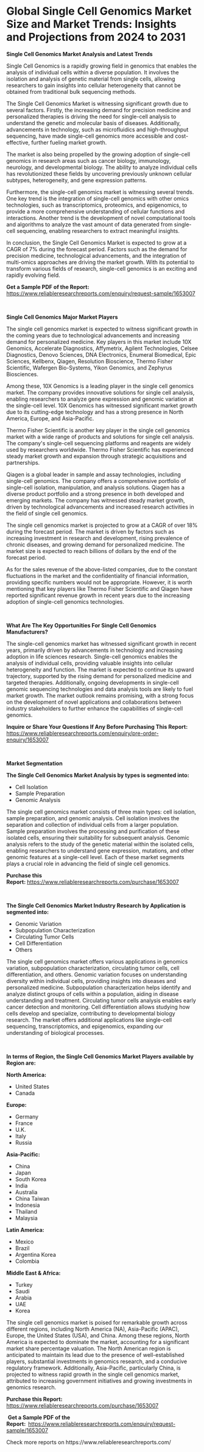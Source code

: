 <p><h1>Global Single Cell Genomics Market Size and Market Trends: Insights and Projections from 2024 to 2031</h1></p><p><strong>Single Cell Genomics Market Analysis and Latest Trends</strong></p>
<p><p>Single Cell Genomics is a rapidly growing field in genomics that enables the analysis of individual cells within a diverse population. It involves the isolation and analysis of genetic material from single cells, allowing researchers to gain insights into cellular heterogeneity that cannot be obtained from traditional bulk sequencing methods.</p><p>The Single Cell Genomics Market is witnessing significant growth due to several factors. Firstly, the increasing demand for precision medicine and personalized therapies is driving the need for single-cell analysis to understand the genetic and molecular basis of diseases. Additionally, advancements in technology, such as microfluidics and high-throughput sequencing, have made single-cell genomics more accessible and cost-effective, further fueling market growth.</p><p>The market is also being propelled by the growing adoption of single-cell genomics in research areas such as cancer biology, immunology, neurology, and developmental biology. The ability to analyze individual cells has revolutionized these fields by uncovering previously unknown cellular subtypes, heterogeneity, and gene expression patterns.</p><p>Furthermore, the single-cell genomics market is witnessing several trends. One key trend is the integration of single-cell genomics with other omics technologies, such as transcriptomics, proteomics, and epigenomics, to provide a more comprehensive understanding of cellular functions and interactions. Another trend is the development of novel computational tools and algorithms to analyze the vast amount of data generated from single-cell sequencing, enabling researchers to extract meaningful insights.</p><p>In conclusion, the Single Cell Genomics Market is expected to grow at a CAGR of 7% during the forecast period. Factors such as the demand for precision medicine, technological advancements, and the integration of multi-omics approaches are driving the market growth. With its potential to transform various fields of research, single-cell genomics is an exciting and rapidly evolving field.</p></p>
<p><strong>Get a Sample PDF of the Report:&nbsp;</strong> <a href="https://www.reliableresearchreports.com/enquiry/request-sample/1653007">https://www.reliableresearchreports.com/enquiry/request-sample/1653007</a></p>
<p>&nbsp;</p>
<p><strong>Single Cell Genomics Major Market Players</strong></p>
<p><p>The single cell genomics market is expected to witness significant growth in the coming years due to technological advancements and increasing demand for personalized medicine. Key players in this market include 10X Genomics, Accelerate Diagnostics, Affymetrix, Agilent Technologies, Celsee Diagnostics, Denovo Sciences, DNA Electronics, Enumeral Biomedical, Epic Sciences, Kellbenx, Qiagen, Resolution Bioscience, Thermo Fisher Scientific, Wafergen Bio-Systems, Yikon Genomics, and Zephyrus Biosciences.</p><p>Among these, 10X Genomics is a leading player in the single cell genomics market. The company provides innovative solutions for single cell analysis, enabling researchers to analyze gene expression and genomic variation at the single-cell level. 10X Genomics has witnessed significant market growth due to its cutting-edge technology and has a strong presence in North America, Europe, and Asia-Pacific.</p><p>Thermo Fisher Scientific is another key player in the single cell genomics market with a wide range of products and solutions for single cell analysis. The company's single-cell sequencing platforms and reagents are widely used by researchers worldwide. Thermo Fisher Scientific has experienced steady market growth and expansion through strategic acquisitions and partnerships.</p><p>Qiagen is a global leader in sample and assay technologies, including single-cell genomics. The company offers a comprehensive portfolio of single-cell isolation, manipulation, and analysis solutions. Qiagen has a diverse product portfolio and a strong presence in both developed and emerging markets. The company has witnessed steady market growth, driven by technological advancements and increased research activities in the field of single cell genomics.</p><p>The single cell genomics market is projected to grow at a CAGR of over 18% during the forecast period. The market is driven by factors such as increasing investment in research and development, rising prevalence of chronic diseases, and growing demand for personalized medicine. The market size is expected to reach billions of dollars by the end of the forecast period.</p><p>As for the sales revenue of the above-listed companies, due to the constant fluctuations in the market and the confidentiality of financial information, providing specific numbers would not be appropriate. However, it is worth mentioning that key players like Thermo Fisher Scientific and Qiagen have reported significant revenue growth in recent years due to the increasing adoption of single-cell genomics technologies.</p></p>
<p>&nbsp;</p>
<p><strong>What Are The Key Opportunities For Single Cell Genomics Manufacturers?</strong></p>
<p><p>The single-cell genomics market has witnessed significant growth in recent years, primarily driven by advancements in technology and increasing adoption in life sciences research. Single-cell genomics enables the analysis of individual cells, providing valuable insights into cellular heterogeneity and function. The market is expected to continue its upward trajectory, supported by the rising demand for personalized medicine and targeted therapies. Additionally, ongoing developments in single-cell genomic sequencing technologies and data analysis tools are likely to fuel market growth. The market outlook remains promising, with a strong focus on the development of novel applications and collaborations between industry stakeholders to further enhance the capabilities of single-cell genomics.</p></p>
<p><strong>Inquire or Share Your Questions If Any Before Purchasing This Report:</strong> <a href="https://www.reliableresearchreports.com/enquiry/pre-order-enquiry/1653007">https://www.reliableresearchreports.com/enquiry/pre-order-enquiry/1653007</a></p>
<p>&nbsp;</p>
<p><strong>Market Segmentation</strong></p>
<p><strong>The Single Cell Genomics Market Analysis by types is segmented into:</strong></p>
<p><ul><li>Cell Isolation</li><li>Sample Preparation</li><li>Genomic Analysis</li></ul></p>
<p><p>The single cell genomics market consists of three main types: cell isolation, sample preparation, and genomic analysis. Cell isolation involves the separation and collection of individual cells from a larger population. Sample preparation involves the processing and purification of these isolated cells, ensuring their suitability for subsequent analysis. Genomic analysis refers to the study of the genetic material within the isolated cells, enabling researchers to understand gene expression, mutations, and other genomic features at a single-cell level. Each of these market segments plays a crucial role in advancing the field of single cell genomics.</p></p>
<p><strong>Purchase this Report:&nbsp;</strong><a href="https://www.reliableresearchreports.com/purchase/1653007">https://www.reliableresearchreports.com/purchase/1653007</a></p>
<p>&nbsp;</p>
<p><strong>The Single Cell Genomics Market Industry Research by Application is segmented into:</strong></p>
<p><ul><li>Genomic Variation</li><li>Subpopulation Characterization</li><li>Circulating Tumor Cells</li><li>Cell Differentiation</li><li>Others</li></ul></p>
<p><p>The single cell genomics market offers various applications in genomics variation, subpopulation characterization, circulating tumor cells, cell differentiation, and others. Genomic variation focuses on understanding diversity within individual cells, providing insights into diseases and personalized medicine. Subpopulation characterization helps identify and analyze distinct groups of cells within a population, aiding in disease understanding and treatment. Circulating tumor cells analysis enables early cancer detection and monitoring. Cell differentiation allows studying how cells develop and specialize, contributing to developmental biology research. The market offers additional applications like single-cell sequencing, transcriptomics, and epigenomics, expanding our understanding of biological processes.</p></p>
<p>&nbsp;</p>
<p><strong>In terms of Region, the Single Cell Genomics Market Players available by Region are:</strong></p>
<p>
    <p> <strong> North America: </strong>
        <ul>
            <li>United States</li>
            <li>Canada</li>
        </ul>
        </p> 
    <p> <strong> Europe: </strong>
        <ul>
            <li>Germany</li>
            <li>France</li>
            <li>U.K.</li>
            <li>Italy</li>
            <li>Russia</li>
        </ul>
        </p> 
    <p> <strong> Asia-Pacific: </strong>
        <ul>
            <li>China</li>
            <li>Japan</li>
            <li>South Korea</li>
            <li>India</li>
            <li>Australia</li>
            <li>China Taiwan</li>
            <li>Indonesia</li>
            <li>Thailand</li>
            <li>Malaysia</li>
        </ul>
        </p> 
    <p> <strong> Latin America: </strong>
        <ul>
            <li>Mexico</li>
            <li>Brazil</li>
            <li>Argentina Korea</li>
            <li>Colombia</li>
        </ul>
        </p> 
    <p> <strong> Middle East & Africa: </strong>
        <ul>
            <li>Turkey</li>
            <li>Saudi</li>
            <li>Arabia</li>
            <li>UAE</li>
            <li>Korea</li>
        </ul>
    </p>
    </p>
<p><p>The single cell genomics market is poised for remarkable growth across different regions, including North America (NA), Asia-Pacific (APAC), Europe, the United States (USA), and China. Among these regions, North America is expected to dominate the market, accounting for a significant market share percentage valuation. The North American region is anticipated to maintain its lead due to the presence of well-established players, substantial investments in genomics research, and a conducive regulatory framework. Additionally, Asia-Pacific, particularly China, is projected to witness rapid growth in the single cell genomics market, attributed to increasing government initiatives and growing investments in genomics research.</p></p>
<p><strong>Purchase this Report: </strong><a href="https://www.reliableresearchreports.com/purchase/1653007">https://www.reliableresearchreports.com/purchase/1653007</a></p>
<p>&nbsp;<strong>Get a Sample PDF of the Report:&nbsp;&nbsp;</strong><a href="https://www.reliableresearchreports.com/enquiry/request-sample/1653007">https://www.reliableresearchreports.com/enquiry/request-sample/1653007</a></p>
<p><strong></strong></p>
<p>Check more reports on https://www.reliableresearchreports.com/</p>